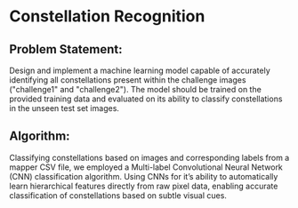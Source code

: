 # Constellation Recognition

## Problem Statement: 
Design and implement a machine learning model capable of accurately identifying all constellations present within the challenge images ("challenge1" and "challenge2"). The model should be trained on the provided training data and evaluated on its ability to classify constellations in the unseen test set images.

## Algorithm: 
Classifying constellations based on images and corresponding labels from a mapper CSV file, we employed a Multi-label Convolutional Neural Network (CNN) classification algorithm.
Using CNNs for it’s ability to automatically learn hierarchical features directly from raw pixel data, enabling accurate classification of constellations based on subtle visual cues.
